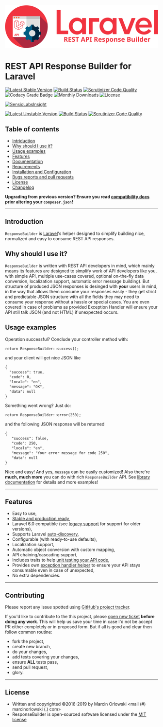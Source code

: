 ![REST API Response Builder for Laravel](docs/img/logo.png)

# REST API Response Builder for Laravel #

[![Latest Stable Version](https://poser.pugx.org/marcin-orlowski/laravel-api-response-builder/v/stable)](https://packagist.org/packages/marcin-orlowski/laravel-api-response-builder)
[![Build Status](https://travis-ci.org/MarcinOrlowski/laravel-api-response-builder.svg?branch=master)](https://travis-ci.org/MarcinOrlowski/laravel-api-response-builder)
[![Scrutinizer Code Quality](https://scrutinizer-ci.com/g/MarcinOrlowski/laravel-api-response-builder/badges/quality-score.png?b=master)](https://scrutinizer-ci.com/g/MarcinOrlowski/laravel-api-response-builder/?branch=master)
[![Codacy Grade Badge](https://api.codacy.com/project/badge/Grade/44f427e872e2480597bde0242417a2a7)](https://www.codacy.com/app/MarcinOrlowski/laravel-api-response-builder?utm_source=github.com&amp;utm_medium=referral&amp;utm_content=MarcinOrlowski/laravel-api-response-builder&amp;utm_campaign=Badge_Grade)
[![Monthly Downloads](https://poser.pugx.org/marcin-orlowski/laravel-api-response-builder/d/monthly)](https://packagist.org/packages/marcin-orlowski/laravel-api-response-builder)
[![License](https://poser.pugx.org/marcin-orlowski/laravel-api-response-builder/license)](https://packagist.org/packages/marcin-orlowski/laravel-api-response-builder)

[![SensioLabsInsight](https://insight.sensiolabs.com/projects/5c5f4dc1-41d5-49f9-b4ba-6268aa3fea00/big.png)](https://insight.sensiolabs.com/projects/5c5f4dc1-41d5-49f9-b4ba-6268aa3fea00)

[![Latest Unstable Version](https://poser.pugx.org/marcin-orlowski/laravel-api-response-builder/v/unstable)](https://packagist.org/packages/marcin-orlowski/laravel-api-response-builder)
[![Build Status](https://travis-ci.org/MarcinOrlowski/laravel-api-response-builder.svg?branch=dev)](https://travis-ci.org/MarcinOrlowski/laravel-api-response-builder)
[![Scrutinizer Code Quality](https://scrutinizer-ci.com/g/MarcinOrlowski/laravel-api-response-builder/badges/quality-score.png?b=dev)](https://scrutinizer-ci.com/g/MarcinOrlowski/laravel-api-response-builder/?branch=dev)

## Table of contents ##

 * [Intriduction](#introduction)
 * [Why should I use it?](#benefits)
 * [Usage examples](#usage-examples)
 * [Features](#features)
 * [Documentation](docs/docs.md)
 * [Requirements](docs/docs.md#requirements)
 * [Installation and Configuration](docs/docs.md#installation-and-configuration)
 * [Bugs reports and pull requests](#contributing)
 * [License](#license)
 * [Changelog](CHANGES.md)

 **Upgrading from previous version? Ensure you read [compatibility docs](docs/compatibility.md) prior altering your `composer.json`!**

----

## Introduction ##

 `ResponseBuilder` is [Laravel](https://laravel.com/)'s helper designed to simplify building
 nice, normalized and easy to consume REST API responses.

## Why should I use it? ##

 `ResponseBuilder` is written with REST API developers in mind, which mainly means its features are designed to simplify work of API 
 developers like you, with simple API, multiple use-cases covered, optional on-the-fly data conversion, localization support, 
 automatic error message building). But structure of produced JSON responses is desinged with **your** users in mind, in the
 way that allows them consume your responses easily - they get strict and predictable JSON structure with all the fields they may
 need to consume your response without a hassle or special cases. You are even covered in case of problems as provided Exception 
 Handler will ensure your API still talk JSON (and not HTML) if unexpected occurs.

## Usage examples ##
 
 Operation successful? Conclude your controller method with:

    return ResponseBuilder::success();

 and your client will get nice JSON like

    {
      "success": true,
      "code": 0,
      "locale": "en",
      "message": "OK",
      "data": null
    }

 Something went wrong? Just do:

    return ResponseBuilder::error(250);

 and the following JSON response will be returned

    {
       "success": false,
       "code": 250,
       "locale": "en",
       "message": "Your error message for code 250",
       "data": null
    }

 Nice and easy! And yes, `message` can be easily customized! Also there're **much, much more** you can do with
 rich `ResponseBuilder` API. See [library documentation](docs/docs.md) for details and more examples!

----

## Features ##

 * Easy to use,
 * [Stable and production ready](https://travis-ci.org/MarcinOrlowski/laravel-api-response-builder),
 * Laravel 6.0 compatible (see [legacy support](docs/legacy.md) for support for older versions),
 * Supports Laravel [auto-discovery](https://medium.com/@taylorotwell/package-auto-discovery-in-laravel-5-5-ea9e3ab20518),
 * Configurable (with ready-to-use defaults),
 * Localization support,
 * Automatic object conversion with custom mapping,
 * API chaining/cascading support,
 * Includes traits to help [unit testing your API code](docs/testing.md),
 * Provides own [exception handler helper](docs/exceptions.md) to ensure your API stays consumable even in case of unexpected,
 * No extra dependencies.

----

## Contributing ##

 Please report any issue spotted using [GitHub's project tracker](https://github.com/MarcinOrlowski/laravel-api-response-builder/issues).

 If you'd like to contribute to the this project, please [open new ticket](https://github.com/MarcinOrlowski/laravel-api-response-builder/issues)
 **before doing any work**. This will help us save your time in case I'd not be accept PR either completely or in proposed form.
 But if all is good and clear then follow common routine:

 * fork the project,
 * create new branch,
 * do your changes,
 * add tests covering your changes,
 * ensure **ALL** tests pass,
 * send pull request,
 * glory.

----

## License ##

 * Written and copyrighted &copy;2016-2019 by Marcin Orlowski <mail (#) marcinorlowski (.) com>
 * ResponseBuilder is open-sourced software licensed under the [MIT license](http://opensource.org/licenses/MIT)

